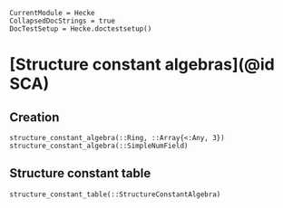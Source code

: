 ```@meta
CurrentModule = Hecke
CollapsedDocStrings = true
DocTestSetup = Hecke.doctestsetup()
```
# [Structure constant algebras](@id SCA)


## Creation

```@docs
structure_constant_algebra(::Ring, ::Array{<:Any, 3})
structure_constant_algebra(::SimpleNumField)
```

## Structure constant table

```@docs
structure_constant_table(::StructureConstantAlgebra)
```
